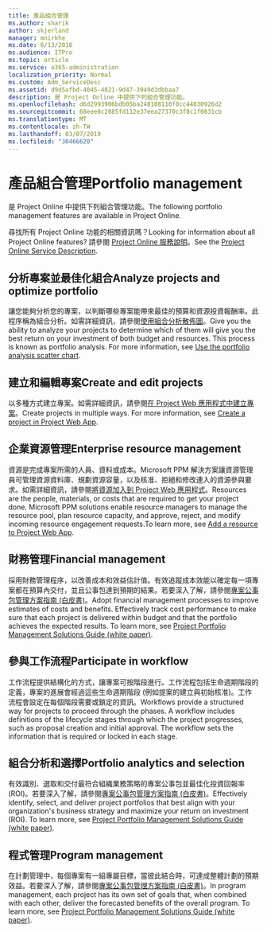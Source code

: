 ```yaml
---
title: 產品組合管理
ms.author: sharik
author: skjerland
manager: mnirkhe
ms.date: 6/13/2018
ms.audience: ITPro
ms.topic: article
ms.service: o365-administration
localization_priority: Normal
ms.custom: Adm_ServiceDesc
ms.assetid: d9d5afbd-4045-4821-9d47-3949d3dbbaa7
description: 是 Project Online 中提供下列組合管理功能。
ms.openlocfilehash: d6d2993906bdb05ba248108110f0cc44030926d2
ms.sourcegitcommit: 68eee0c2885fd112e37eea27370c3f8c1f0831cb
ms.translationtype: MT
ms.contentlocale: zh-TW
ms.lasthandoff: 03/07/2019
ms.locfileid: "30466620"
---
```

# <a name="portfolio-management"></a><span data-ttu-id="75ee7-103">產品組合管理</span><span class="sxs-lookup"><span data-stu-id="75ee7-103">Portfolio management</span></span>

<span data-ttu-id="75ee7-104">是 Project Online 中提供下列組合管理功能。</span><span class="sxs-lookup"><span data-stu-id="75ee7-104">The following portfolio management features are available in Project Online.</span></span>
  
<span data-ttu-id="75ee7-105">尋找所有 Project Online 功能的相關資訊嗎？</span><span class="sxs-lookup"><span data-stu-id="75ee7-105">Looking for information about all Project Online features?</span></span> <span data-ttu-id="75ee7-106">請參閱 [Project Online 服務說明](project-online-service-description.md)。</span><span class="sxs-lookup"><span data-stu-id="75ee7-106">See the [Project Online Service Description](project-online-service-description.md).</span></span>
  
## <a name="analyze-projects-and-optimize-portfolio"></a><span data-ttu-id="75ee7-107">分析專案並最佳化組合</span><span class="sxs-lookup"><span data-stu-id="75ee7-107">Analyze projects and optimize portfolio</span></span>
<span data-ttu-id="75ee7-108"><a name="bkmk_AnalyzeProjects"> </a></span><span class="sxs-lookup"><span data-stu-id="75ee7-108"></span></span>

<span data-ttu-id="75ee7-p102">讓您能夠分析您的專案，以判斷哪些專案能帶來最佳的預算和資源投資報酬率。此程序稱為組合分析。如需詳細資訊，請參閱[使用組合分析散佈圖](http://go.microsoft.com/fwlink/?LinkID=823665&amp;clcid=0x409)。</span><span class="sxs-lookup"><span data-stu-id="75ee7-p102">Give you the ability to analyze your projects to determine which of them will give you the best return on your investment of both budget and resources. This process is known as portfolio analysis. For more information, see [Use the portfolio analysis scatter chart](http://go.microsoft.com/fwlink/?LinkID=823665&amp;clcid=0x409).</span></span>
  
## <a name="create-and-edit-projects"></a><span data-ttu-id="75ee7-112">建立和編輯專案</span><span class="sxs-lookup"><span data-stu-id="75ee7-112">Create and edit projects</span></span>
<span data-ttu-id="75ee7-113"><a name="bkmk_CreateAndEditProjects"> </a></span><span class="sxs-lookup"><span data-stu-id="75ee7-113"></span></span>

<span data-ttu-id="75ee7-p103">以多種方式建立專案。如需詳細資訊，請參閱[在 Project Web 應用程式中建立專案](http://go.microsoft.com/fwlink/?LinkID=746895&amp;clcid=0x409)。</span><span class="sxs-lookup"><span data-stu-id="75ee7-p103">Create projects in multiple ways. For more information, see [Create a project in Project Web App](http://go.microsoft.com/fwlink/?LinkID=746895&amp;clcid=0x409).</span></span>
  
## <a name="enterprise-resource-management"></a><span data-ttu-id="75ee7-116">企業資源管理</span><span class="sxs-lookup"><span data-stu-id="75ee7-116">Enterprise resource management</span></span>
<span data-ttu-id="75ee7-117"><a name="bkmk_ResourceManagement"> </a></span><span class="sxs-lookup"><span data-stu-id="75ee7-117"></span></span>

<span data-ttu-id="75ee7-p104">資源是完成專案所需的人員、資料或成本。Microsoft PPM 解決方案讓資源管理員可管理資源資料庫、規劃資源容量，以及核准、拒絕和修改連入的資源參與要求。如需詳細資訊，請參閱[將資源加入到 Project Web 應用程式](https://go.microsoft.com/fwlink/p/?LinkId=271320)。</span><span class="sxs-lookup"><span data-stu-id="75ee7-p104">Resources are the people, materials, or costs that are required to get your project done. Microsoft PPM solutions enable resource managers to manage the resource pool, plan resource capacity, and approve, reject, and modify incoming resource engagement requests.To learn more, see [Add a resource to Project Web App](https://go.microsoft.com/fwlink/p/?LinkId=271320).</span></span>
  
## <a name="financial-management"></a><span data-ttu-id="75ee7-120">財務管理</span><span class="sxs-lookup"><span data-stu-id="75ee7-120">Financial management</span></span>
<span data-ttu-id="75ee7-121"><a name="bkmk_FinancialManagement"> </a></span><span class="sxs-lookup"><span data-stu-id="75ee7-121"></span></span>

<span data-ttu-id="75ee7-p105">採用財務管理程序，以改善成本和效益估計值。有效追蹤成本效能以確定每一項專案都在預算內交付，並且公事包達到預期的結果。若要深入了解，請參閱[專案公事包管理方案指南 (白皮書)](https://go.microsoft.com/fwlink/p/?LinkId=402633)。</span><span class="sxs-lookup"><span data-stu-id="75ee7-p105">Adopt financial management processes to improve estimates of costs and benefits. Effectively track cost performance to make sure that each project is delivered within budget and that the portfolio achieves the expected results. To learn more, see [Project Portfolio Management Solutions Guide (white paper)](https://go.microsoft.com/fwlink/p/?LinkId=402633).</span></span>
  
## <a name="participate-in-workflow"></a><span data-ttu-id="75ee7-125">參與工作流程</span><span class="sxs-lookup"><span data-stu-id="75ee7-125">Participate in workflow</span></span>
<span data-ttu-id="75ee7-126"><a name="bkmk_ParticipateInWorkflow"> </a></span><span class="sxs-lookup"><span data-stu-id="75ee7-126"></span></span>

<span data-ttu-id="75ee7-p106">工作流程提供結構化的方式，讓專案可按階段進行。工作流程包括生命週期階段的定義，專案的進展會經過這些生命週期階段 (例如提案的建立與初始核准)。工作流程會設定在每個階段需要或鎖定的資訊。</span><span class="sxs-lookup"><span data-stu-id="75ee7-p106">Workflows provide a structured way for projects to proceed through the phases. A workflow includes definitions of the lifecycle stages through which the project progresses, such as proposal creation and initial approval. The workflow sets the information that is required or locked in each stage.</span></span>
  
## <a name="portfolio-analytics-and-selection"></a><span data-ttu-id="75ee7-130">組合分析和選擇</span><span class="sxs-lookup"><span data-stu-id="75ee7-130">Portfolio analytics and selection</span></span>
<span data-ttu-id="75ee7-131"><a name="bkmk_PortfolioAnalyticsandSelection"> </a></span><span class="sxs-lookup"><span data-stu-id="75ee7-131"></span></span>

<span data-ttu-id="75ee7-p107">有效識別、選取和交付最符合組織業務策略的專案公事包並最佳化投資回報率 (ROI)。若要深入了解，請參閱[專案公事包管理方案指南 (白皮書)](https://go.microsoft.com/fwlink/p/?LinkId=402633)。</span><span class="sxs-lookup"><span data-stu-id="75ee7-p107">Effectively identify, select, and deliver project portfolios that best align with your organization's business strategy and maximize your return on investment (ROI). To learn more, see [Project Portfolio Management Solutions Guide (white paper)](https://go.microsoft.com/fwlink/p/?LinkId=402633).</span></span>
  
## <a name="program-management"></a><span data-ttu-id="75ee7-134">程式管理</span><span class="sxs-lookup"><span data-stu-id="75ee7-134">Program management</span></span>
<span data-ttu-id="75ee7-135"><a name="bkmk_ProgramManagement"> </a></span><span class="sxs-lookup"><span data-stu-id="75ee7-135"></span></span>

<span data-ttu-id="75ee7-p108">在計劃管理中，每個專案有一組專屬目標，當彼此結合時，可達成整體計劃的預期效益。若要深入了解，請參閱[專案公事包管理方案指南 (白皮書)](https://go.microsoft.com/fwlink/p/?LinkId=402633)。</span><span class="sxs-lookup"><span data-stu-id="75ee7-p108">In program management, each project has its own set of goals that, when combined with each other, deliver the forecasted benefits of the overall program. To learn more, see [Project Portfolio Management Solutions Guide (white paper)](https://go.microsoft.com/fwlink/p/?LinkId=402633).</span></span>
  

